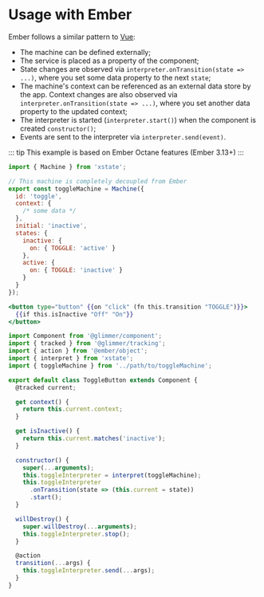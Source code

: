 # Usage with Ember

Ember follows a similar pattern to [Vue](./vue.md):

- The machine can be defined externally;
- The service is placed as a property of the component;
- State changes are observed via `interpreter.onTransition(state => ...)`, where you set some data property to the next `state`;
- The machine's context can be referenced as an external data store by the app. Context changes are also observed via `interpreter.onTransition(state => ...)`, where you set another data property to the updated context;
- The interpreter is started (`interpreter.start()`) when the component is created `constructor()`;
- Events are sent to the interpreter via `interpreter.send(event)`.

::: tip
This example is based on Ember Octane features (Ember 3.13+)
:::

```js
import { Machine } from 'xstate';

// This machine is completely decoupled from Ember
export const toggleMachine = Machine({
  id: 'toggle',
  context: {
    /* some data */
  },
  initial: 'inactive',
  states: {
    inactive: {
      on: { TOGGLE: 'active' }
    },
    active: {
      on: { TOGGLE: 'inactive' }
    }
  }
});
```

```handlebars
<button type="button" {{on "click" (fn this.transition "TOGGLE")}}>
  {{if this.isInactive "Off" "On"}}
</button>
```

```js
import Component from '@glimmer/component';
import { tracked } from '@glimmer/tracking';
import { action } from '@ember/object';
import { interpret } from 'xstate';
import { toggleMachine } from '../path/to/toggleMachine';

export default class ToggleButton extends Component {
  @tracked current;

  get context() {
    return this.current.context;
  }

  get isInactive() {
    return this.current.matches('inactive');
  }

  constructor() {
    super(...arguments);
    this.toggleInterpreter = interpret(toggleMachine);
    this.toggleInterpreter
      .onTransition(state => (this.current = state))
      .start();
  }

  willDestroy() {
    super.willDestroy(...arguments);
    this.toggleInterpreter.stop();
  }

  @action
  transition(...args) {
    this.toggleInterpreter.send(...args);
  }
}
```
